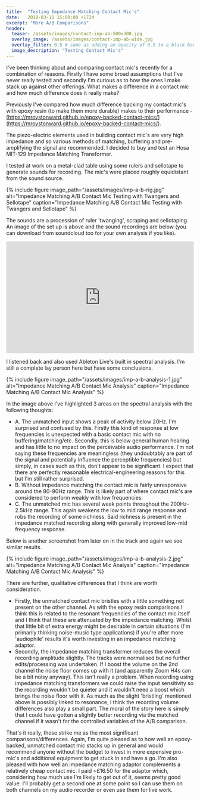 ```yaml
---
title:  "Testing Impedance Matching Contact Mic's"
date:   2018-03-11 15:00:00 +1724
excerpt: "More A/B Comparisons"
header:
  teaser: /assets/images/contact-imp-ab-500x300.jpg
  overlay_image: /assets/images/contact-imp-ab-wide.jpg
  overlay_filter: 0.5 # same as adding an opacity of 0.5 to a black background
  image_description: "Testing Contact Mic's"
---
```


I've been thinking about and comparing contact mic's recently for a combination of reasons. Firstly I have some broad assumptions that I've never really tested and secondly I'm curious as to how the ones I make stack up against other offerings. What makes a difference in a contact mic and how much difference does it really make?

Previously I've compared how much difference backing my contact mic's with epoxy resin (to make them more durable) makes to their performance - [https://mroystonward.github.io/epoxy-backed-contact-mics/](https://mroystonward.github.io/epoxy-backed-contact-mics/).

The piezo-electric elements used in building contact mic's are very high impedance and so various methods of matching, buffering and pre-amplifying the signal are recommended. I decided to buy and test an Hosa MIT-129 Impedance Matching Transformer.

I tested at work on a metal-clad table using some rulers and sellotape to generate sounds for recording. The mic's were placed roughly equidistant from the sound source.

{% include figure image_path="/assets/images/imp-a-b-rig.jpg" alt="Impedance Matching A/B Contact Mic Testing with Twangers and Sellotape" caption="Impedance Matching A/B Contact Mic Testing with Twangers and Sellotape" %}

The sounds are a procession of ruler 'twanging', scraping and sellotaping. An image of the set up is above and the sound recordings are below (you can download from soundcloud too for your own analysis if you like).

<iframe width="100%" height="300" scrolling="no" frameborder="no" allow="autoplay" src="https://w.soundcloud.com/player/?url=https%3A//api.soundcloud.com/playlists/468993066&color=%23ff5500&auto_play=false&hide_related=false&show_comments=true&show_user=true&show_reposts=false&show_teaser=true&visual=true"></iframe>

I listened back and also used Ableton Live's built in spectral analysis. I'm still a complete lay person here but have some conclusions.

{% include figure image_path="/assets/images/imp-a-b-analysis-1.jpg" alt="Impedance Matching A/B Contact Mic Analysis" caption="Impedance Matching A/B Contact Mic Analysis" %}

In the image above I've highlighted 3 areas on the spectral analysis with the following thoughts:

- A. The unmatched input shows a peak of activity below 20Hz. I'm surprised and confused by this. Firstly this kind of response at low frequencies is unexpected with a basic contact mic with no buffering/matching/etc. Secondly, this is below general human hearing and has little to no impact on the perceivable audio performance. I'm not saying these frequencies are meaningless (they undoubtably are part of the signal and potentially influence the perceptible frequencies) but simply, in cases such as this, don't appear to be significant. I expect that there are perfectly reasonable electrical-engineering reasons for this but I'm still rather surprised.
- B. Without impedance matching the contact mic is fairly unresponsive around the 80-90Hz range. This is likely part of where contact mic's are considered to perform weakly with low frequencies.
- C. The unmatched mic has several weak points throughout the 200Hz-2.5kHz range. This again weakens the low to mid range response and robs the recording of some richness. Said richness is present in the impedance matched recording along with generally improved low-mid frequency response.

Below is another screenshot from later on in the track and again we see similar results.

{% include figure image_path="/assets/images/imp-a-b-analysis-2.jpg" alt="Impedance Matching A/B Contact Mic Analysis" caption="Impedance Matching A/B Contact Mic Analysis" %}

There are further, qualitative differences that I think are worth consideration.

* Firstly, the unmatched contact mic bristles with a little something not present on the other channel. As with the epoxy resin comparisons I think this is related to the resonant frequencies of the contact mic itself and I think that these are attenuated by the impedance matching. Whilst that little bit of extra energy might be desirable in certain situations (I'm primarily thinking noise-music type applications) if you're after more 'audiophile' results it's worth investing in an impedance matching adaptor.
* Secondly, the impedance matching transformer reduces the overall recording amplitude slightly. The tracks were normalised but no further edits/processing was undertaken. If I boost the volume on the 2nd channel the noise floor comes up with it (and apparently Zoom H4s can be a bit noisy anyway). This isn't really a problem. When recording using impedance matching transformers we could raise the input sensitivity so the recording wouldn't be quieter and it wouldn't need a boost which brings the noise floor with it. As much as the slight 'bristling' mentioned above is possibly linked to resonance, I think the recording volume differences also play a small part. The moral of the story here is simply that I could have gotten a slightly better recording via the matched channel if it wasn't for the controlled variables of the A/B comparison.

That's it really, these strike me as the most significant comparisons/differences. Again, I'm quite pleased as to how well an epoxy-backed, unmatched contact mic stacks up in general and would recommend anyone without the budget to invest in more expensive pro-mic's and additional equipment to get stuck in and have a go. I'm also pleased with how well an impedance matching adaptor complements a relatively cheap contact mic. I paid ~£16.50 for the adaptor which, considering how much use I'm likely to get out of it, seems pretty good value. I'll probably get a second one at some point so I can use them on both channels on my audio recorder or even use them for live work.
